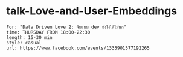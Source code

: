 # talk-Love-and-User-Embeddings

```
For: "Data Driven Love 2: จีบแบบ dev ยังไงให้ไม่นก"
time: THURSDAY FROM 18:00-22:30
length: 15-30 min
style: casual
url: https://www.facebook.com/events/1335901577192265
```
